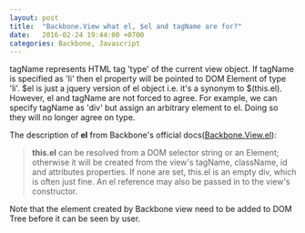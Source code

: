 ```yaml
---
layout: post
title:  "Backbone.View what el, $el and tagName are for?"
date:   2016-02-24 19:44:00 +0700
categories: Backbone, Javascript
---
```


tagName represents HTML tag 'type' of the current view object. If tagName is specified as 'li' then el property will be pointed 
to DOM Element of type 'li'. $el is just a jquery version of el object i.e. it's a synonym to $(this.el). However, el and tagName
are not forced to agree. For example, we can specify tagName as 'div' but assign an arbitrary element to el. Doing so they will no longer
agree on type.

The description of **el** from Backbone's official docs([Backbone.View.el]):

> **this.el** can be resolved from a DOM selector string or an Element; otherwise it will be created from the view's tagName, className, id and attributes properties. If none are set, this.el is an empty div, which is often just fine. An el reference may also be passed in to the view's constructor.

Note that the element created by Backbone view need to be added to DOM Tree before it can be seen by user.

[Backbone.View.el]:http://backbonejs.org/#View-el